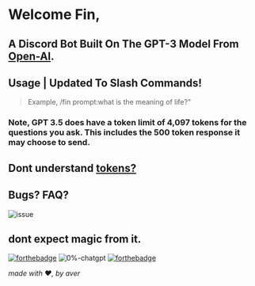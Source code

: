 # Welcome Fin,

## A Discord Bot Built On The GPT-3 Model From [Open-AI](https://www.openai.com).


## Usage | Updated To Slash Commands!
> Example, /fin prompt:what is the meaning of life?"


### Note, GPT 3.5 does have a token limit of 4,097 tokens for the questions you ask. This includes the 500 token response it may choose to send. 

## Dont understand [tokens?](https://platform.openai.com/tokenizer)

## Bugs? FAQ?

![issue](https://user-images.githubusercontent.com/66864263/228055777-9b3cf110-9d5d-4dc5-8914-f6c02d227a3e.svg)


## dont expect magic from it. 

[![forthebadge](https://forthebadge.com/images/badges/0-percent-optimized.svg)](https://forthebadge.com)
![0%-chatgpt](https://user-images.githubusercontent.com/66864263/228057139-563cc625-3983-4ac6-969a-e5cbecdc290d.svg)
[![forthebadge](https://forthebadge.com/images/badges/made-with-python.svg)](https://forthebadge.com)

*made with ❤️, by aver*
